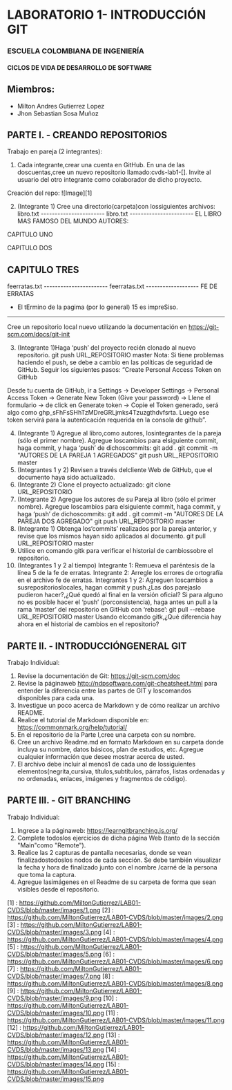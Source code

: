 # LABORATORIO 1- INTRODUCCIÓN GIT
### ESCUELA COLOMBIANA DE INGENIERÍA
#### CICLOS DE VIDA DE DESARROLLO DE SOFTWARE

## Miembros:
* Milton Andres Gutierrez Lopez
* Jhon Sebastian Sosa Muñoz
## PARTE I. - CREANDO REPOSITORIOS
Trabajo en pareja (2 integrantes):
1. Cada integrante,crear una cuenta en GitHub.
En una de las doscuentas,cree un nuevo repositorio llamado:cvds-lab1-[].
Invite al usuario del otro integrante como colaborador de dicho proyecto.

Creación del repo:
![Image][1]


2. (Integrante 1) Cree una directorio(carpeta)con lossiguientes archivos:
libro.txt
----------------------- libro.txt -----------------------
EL LIBRO MAS FAMOSO DEL MUNDO
AUTORES:

CAPITULO UNO

CAPITULO DOS

CAPITULO TRES
---------------------------------------------------------
feerratas.txt
----------------------- feerratas.txt -------------------
FE DE ERRATAS

* El tErmino de la pagima (por lo general) 15 es impreSiso.
---------------------------------------------------------
Cree un repositorio local nuevo utilizando la documentación en https://git-scm.com/docs/git-init

3. (Integrante 1)Haga ‘push’ del proyecto recién clonado al nuevo repositorio.
git push URL_REPOSITORIO master
Nota: Si tiene problemas haciendo el push, se debe a cambio en las políticas de seguridad de GitHub. Seguir los
siguientes pasos:
“Create Personal Access Token on GitHub

Desde tu cuenta de GitHub, ir a Settings → Developer Settings → Personal Access Token → Generate New Token
(Give your password) → Llene el formulario → de click en Generate token → Copie el Token generado, será algo
como ghp_sFhFsSHhTzMDreGRLjmks4Tzuzgthdvfsrta. Luego ese token servirá para la autenticación requerida en la
consola de github”.

4. (Integrante 1) Agregue al libro,como autores, losintegrantes de la pareja (sólo el primer nombre). Agregue loscambios para elsiguiente commit,
haga commit, y haga ‘push’ de dichoscommits:
git add .
git commit -m "AUTORES DE LA PAREJA 1 AGREGADOS"
git push URL_REPOSITORIO master
5. (Integrantes 1 y 2) Revisen a través delcliente Web de GitHub, que el documento haya sido actualizado.
6. (Integrante 2) Clone el proyecto actualizado:
git clone URL_REPOSITORIO
7. (Integrante 2) Agregue los autores de su Pareja al libro (sólo el primer nombre). Agregue loscambios para elsiguiente commit, haga commit, y haga
‘push’ de dichoscommits:
git add .
git commit -m "AUTORES DE LA PAREJA DOS AGREGADO"
git push URL_REPOSITORIO master
8. (Integrante 1) Obtenga los‘commits’ realizados por la pareja anterior, y revise que los mismos hayan sido aplicados al documento.
git pull URL_REPOSITORIO master
9. Utilice en comando gitk para verificar el historial de cambiossobre el repositorio.
10. (Integrantes 1 y 2 al tiempo)
Integrante 1: Remueva el paréntesis de la línea 5 de la fe de erratas.
Integrante 2: Arregle los errores de ortografía en el archivo fe de erratas.
Integrantes 1 y 2: Agreguen loscambios a susrepositorioslocales, hagan commit y push.¿Las dos parejaslo pudieron hacer?,¿Qué quedó al final en la
versión oficial?
Si para alguno no es posible hacer el ‘push’ (porconsistencia), haga antes un pull a la rama ‘master’ del repositorio en GitHub con ‘rebase’:
git pull --rebase URL_REPOSITORIO master
Usando elcomando gitk,¿Qué diferencia hay ahora en el historial de cambios en el repositorio?

## PARTE II. - INTRODUCCIÓNGENERAL GIT
Trabajo Individual:
1. Revise la documentación de Git: https://git-scm.com/doc
2. Revise la páginaweb http://ndpsoftware.com/git-cheatsheet.html para entender la diferencia entre las partes de GIT y loscomandos disponibles para
cada una.
3. Investigue un poco acerca de Markdown y de cómo realizar un archivo README.
4. Realice el tutorial de Markdown disponible en: https://commonmark.org/help/tutorial/
5. En el repositorio de la Parte I,cree una carpeta con su nombre.
6. Cree un archivo Readme.md en formato Markdown en su carpeta donde incluya su nombre, datos básicos, plan de estudios, etc. Agregue
cualquier información que desee mostrar acerca de usted.
7. El archivo debe incluir al menos1 de cada uno de lossiguientes elementos(negrita,cursiva, títulos,subtítulos, párrafos, listas ordenadas y no
ordenadas, enlaces, imágenes y fragmentos de código).

## PARTE III. - GIT BRANCHING
Trabajo Individual:
1. Ingrese a la páginaweb: https://learngitbranching.js.org/
2. Complete todoslos ejercicios de dicha página Web (tanto de la sección "Main"como "Remote").
3. Realice las 2 capturas de pantalla necesarias, donde se vean finalizadostodoslos nodos de cada sección. Se debe también visualizar la fecha y hora de
finalizado junto con el nombre /carné de la persona que toma la captura.
4. Agregue lasimágenes en el Readme de su carpeta de forma que sean visibles desde el repositorio.

[1] : https://github.com/MiltonGutierrez/LAB01-CVDS/blob/master/images/1.png
[2] : https://github.com/MiltonGutierrez/LAB01-CVDS/blob/master/images/2.png
[3] : https://github.com/MiltonGutierrez/LAB01-CVDS/blob/master/images/3.png
[4] : https://github.com/MiltonGutierrez/LAB01-CVDS/blob/master/images/4.png
[5] : https://github.com/MiltonGutierrez/LAB01-CVDS/blob/master/images/5.png
[6] : https://github.com/MiltonGutierrez/LAB01-CVDS/blob/master/images/6.png
[7] : https://github.com/MiltonGutierrez/LAB01-CVDS/blob/master/images/7.png
[8] : https://github.com/MiltonGutierrez/LAB01-CVDS/blob/master/images/8.png
[9] : https://github.com/MiltonGutierrez/LAB01-CVDS/blob/master/images/9.png
[10] : https://github.com/MiltonGutierrez/LAB01-CVDS/blob/master/images/10.png
[11] : https://github.com/MiltonGutierrez/LAB01-CVDS/blob/master/images/11.png
[12] : https://github.com/MiltonGutierrez/LAB01-CVDS/blob/master/images/12.png
[13] : https://github.com/MiltonGutierrez/LAB01-CVDS/blob/master/images/13.png
[14] : https://github.com/MiltonGutierrez/LAB01-CVDS/blob/master/images/14.png
[15] : https://github.com/MiltonGutierrez/LAB01-CVDS/blob/master/images/15.png